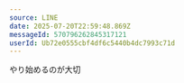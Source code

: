 ```yaml
---
source: LINE
date: 2025-07-20T22:59:48.869Z
messageId: 570796262845317121
userId: Ub72e0555cbf4df6c5440b4dc7993c71d
---
```


やり始めるのが大切